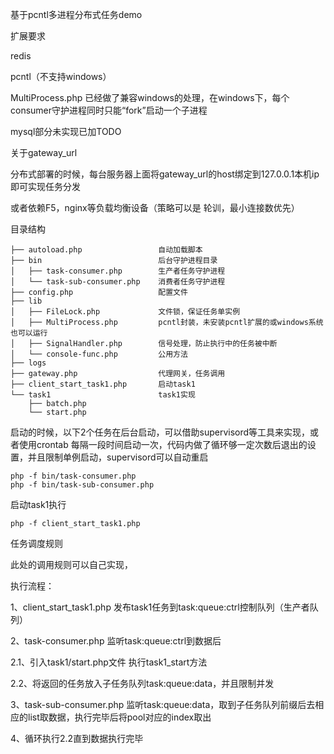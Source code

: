 基于pcntl多进程分布式任务demo

扩展要求

redis

pcntl（不支持windows）


MultiProcess.php 已经做了兼容windows的处理，在windows下，每个consumer守护进程同时只能“fork”启动一个子进程


mysql部分未实现已加TODO


关于gateway_url

分布式部署的时候，每台服务器上面将gateway_url的host绑定到127.0.0.1本机ip即可实现任务分发

或者依赖F5，nginx等负载均衡设备（策略可以是  轮训，最小连接数优先）

目录结构

```
├── autoload.php                 自动加载脚本
├── bin                          后台守护进程目录
│   ├── task-consumer.php        生产者任务守护进程
│   └── task-sub-consumer.php    消费者任务守护进程
├── config.php                   配置文件
├── lib
│   ├── FileLock.php             文件锁，保证任务单实例
│   ├── MultiProcess.php         pcntl封装，未安装pcntl扩展的或windows系统也可以运行
│   ├── SignalHandler.php        信号处理，防止执行中的任务被中断
│   └── console-func.php         公用方法
├── logs
├── gateway.php                  代理网关，任务调用
├── client_start_task1.php       启动task1
└── task1                        task1实现
    ├── batch.php
    └── start.php
```

启动的时候，以下2个任务在后台启动，可以借助supervisord等工具来实现，或者使用crontab 每隔一段时间启动一次，代码内做了循环够一定次数后退出的设置，并且限制单例启动，supervisord可以自动重启
```
php -f bin/task-consumer.php
php -f bin/task-sub-consumer.php
```

启动task1执行
```
php -f client_start_task1.php
```

任务调度规则

此处的调用规则可以自己实现，

执行流程：

1、client_start_task1.php 发布task1任务到task:queue:ctrl控制队列（生产者队列）

2、task-consumer.php 监听task:queue:ctrl到数据后

2.1、引入task1/start.php文件    执行task1_start方法

2.2、将返回的任务放入子任务队列task:queue:data，并且限制并发

3、task-sub-consumer.php 监听task:queue:data，取到子任务队列前缀后去相应的list取数据，执行完毕后将pool对应的index取出

4、循环执行2.2直到数据执行完毕






